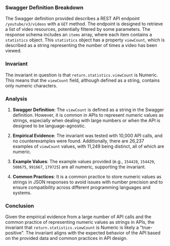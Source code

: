 ### Swagger Definition Breakdown

The Swagger definition provided describes a REST API endpoint `/youtube/v3/videos` with a `GET` method. The endpoint is designed to retrieve a list of video resources, potentially filtered by some parameters. The response schema includes an `items` array, where each item contains a `statistics` object. This `statistics` object has a property `viewCount`, which is described as a string representing the number of times a video has been viewed.

### Invariant

The invariant in question is that `return.statistics.viewCount` is Numeric. This means that the `viewCount` field, although defined as a string, contains only numeric characters.

### Analysis

1. **Swagger Definition**: The `viewCount` is defined as a string in the Swagger definition. However, it is common in APIs to represent numeric values as strings, especially when dealing with large numbers or when the API is designed to be language-agnostic.

2. **Empirical Evidence**: The invariant was tested with 10,000 API calls, and no counterexamples were found. Additionally, there are 26,237 examples of `viewCount` values, with 11,249 being distinct, all of which are numeric.

3. **Example Values**: The example values provided (e.g., `154428`, `154429`, `508675`, `991667`, `179725`) are all numeric, supporting the invariant.

4. **Common Practices**: It is a common practice to store numeric values as strings in JSON responses to avoid issues with number precision and to ensure compatibility across different programming languages and systems.

### Conclusion

Given the empirical evidence from a large number of API calls and the common practice of representing numeric values as strings in APIs, the invariant that `return.statistics.viewCount` is Numeric is likely a "true-positive". The invariant aligns with the expected behavior of the API based on the provided data and common practices in API design.
